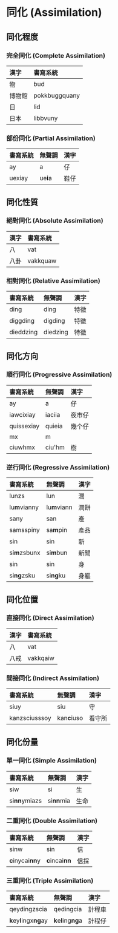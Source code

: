 # 同化 (Assimilation)

## 同化程度

### 完全同化 (Complete Assimilation)

| 漢字 | 書寫系統 |
| :--- | :--- |
| 物 | bud |
| 博物館 | pokkbuggquany |
| 日 | lid |
| 日本 | libbvuny |

### 部份同化 (Partial Assimilation)

| 書寫系統 | 無聲調 | 漢字 |
| :--- | :--- | :--- |
| ay | a | 仔 |
| uexiay | ue**i**a | 鞋仔 |

## 同化性質

### 絕對同化 (Absolute Assimilation)

| 漢字 | 書寫系統 |
| :--- | :--- |
| 八 | vat |
| 八卦 | vakkquaw |

### 相對同化 (Relative Assimilation)

| 書寫系統 | 無聲調 | 漢字 |
| :--- | :--- | :--- |
| ding | ding | 特徵 |
| diggding | digding | 特徵 |
| dieddzing | diedzing | 特徵 |

## 同化方向

### 順行同化 (Progressive Assimilation)

| 書寫系統 | 無聲調 | 漢字 |
| :--- | :--- | :--- |
| ay | a | 仔 |
| iawcixiay | iaciia | 夜市仔 |
| quissexiay| quieia | 幾个仔 |
| mx | m |  |
| ciuwhmx | ciu'hm | 樹 |

### 逆行同化 (Regressive Assimilation)

| 書寫系統 | 無聲調 | 漢字 |
| :--- | :--- | :--- |
| lunzs | lun | 潤 |
| lu**m**vianny | lu**m**viann | 潤餅 |
| sany | san | 產 |
| samsspiny | sa**m**pin | 產品 |
| sin | sin | 新 |
| si**m**zsbunx | si**m**bun | 新聞 |
| sin | sin | 身 |
| si**ng**zsku | si**ng**ku | 身軀 |

## 同化位置

### 直接同化 (Direct Assimilation)

| 漢字 | 書寫系統 |
| :--- | :--- |
| 八 | vat |
| 八戒 | vakkqaiw |

### 間接同化 (Indirect Assimilation)

| 書寫系統 | 無聲調 | 漢字 |
| :--- | :--- | :--- |
| siuy | siu | 守 |
| kanzsciusssoy | kan**c**iuso | 看守所 |

## 同化份量

### 單一同化 (Simple Assimilation)

| 書寫系統 | 無聲調 | 漢字 |
| :--- | :--- | :--- |
| siw | si | 生 |
| si**nn**ymiazs | si**nn**mia | 生命 |

### 二重同化 (Double Assimilation)

| 書寫系統 | 無聲調 | 漢字 |
| :--- | :--- | :--- |
| sinw | sin | 信 |
| **c**inycai**nn**y | **c**incai**nn** | 信採 |

### 三重同化 (Triple Assimilation)

| 書寫系統 | 無聲調 | 漢字 |
| :--- | :--- | :--- |
| qeydingzscia | qedingcia | 計程車 |
| **k**ey**l**ingx**ng**ay | **k**e**l**ing**ng**a | 計程仔 |

